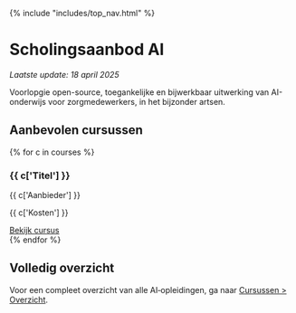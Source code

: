 {% include "includes/top_nav.html" %}

# Scholingsaanbod AI

*Laatste update: 18 april 2025*

Voorlopgie open-source, toegankelijke en bijwerkbaar uitwerking van AI-onderwijs voor zorgmedewerkers, in het bijzonder artsen.


## Aanbevolen cursussen

<div class="grid grid-cols-1 md:grid-cols-2 gap-6 px-4">
{% for c in courses %}
  <div class="card p-4 shadow-lg rounded-lg">
    <h3 class="text-xl font-bold">{{ c['Titel'] }}</h3>
    <p class="text-gray-600">{{ c['Aanbieder'] }}</p>
    <p class="mt-2 font-semibold">{{ c['Kosten'] }}</p>
    <a href="{{ c['Link'] }}" class="mt-4 inline-block px-4 py-2 bg-primary text-white rounded">
      Bekijk cursus
    </a>
  </div>
{% endfor %}
</div>

## Volledig overzicht

Voor een compleet overzicht van alle AI‑opleidingen, ga naar [Cursussen > Overzicht](SCHOLINGSAANBOD.md).

